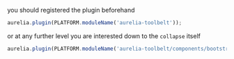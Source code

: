 
you should registered the plugin beforehand

```js
aurelia.plugin(PLATFORM.moduleName('aurelia-toolbelt'));
```
or at any further level you are interested down to the ```collapse``` itself
```js
aurelia.plugin(PLATFORM.moduleName('aurelia-toolbelt/components/bootstrap/collapse'));
```

